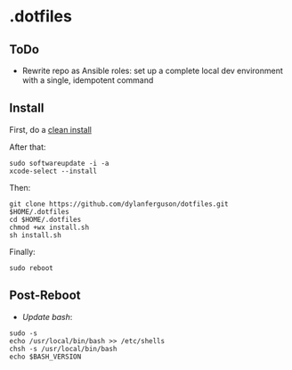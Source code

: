# .dotfiles

## ToDo

- Rewrite repo as Ansible roles: set up a complete local dev environment with a single, idempotent command

## Install

First, do a [clean install](https://www.imore.com/how-do-clean-install-macos)

After that: 
```shell
sudo softwareupdate -i -a
xcode-select --install
```

Then:
```shell
git clone https://github.com/dylanferguson/dotfiles.git $HOME/.dotfiles
cd $HOME/.dotfiles
chmod +wx install.sh
sh install.sh
```

Finally:
```shell
sudo reboot
```

## Post-Reboot

- *Update bash*: 
```shell
sudo -s
echo /usr/local/bin/bash >> /etc/shells
chsh -s /usr/local/bin/bash
echo $BASH_VERSION
```
